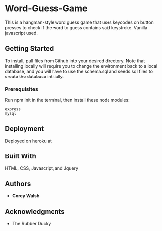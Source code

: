 # Word-Guess-Game

This is a hangman-style word guess game that uses keycodes on button presses to check if the word to guess contains said keystroke.
Vanilla javascript used.

## Getting Started

To install, pull files from Github into your desired directory. Note that installing locally will require you to change the environment back to a local database, and you will have to use the schema.sql and seeds.sql files to create the database intitially.

### Prerequisites

Run npm init in the terminal, then install these node modules:

```
express
mysql
```

## Deployment

Deployed on heroku at 

## Built With

HTML, CSS, Javascript, and Jquery

## Authors

* **Corey Walsh** 

## Acknowledgments

* The Rubber Ducky
